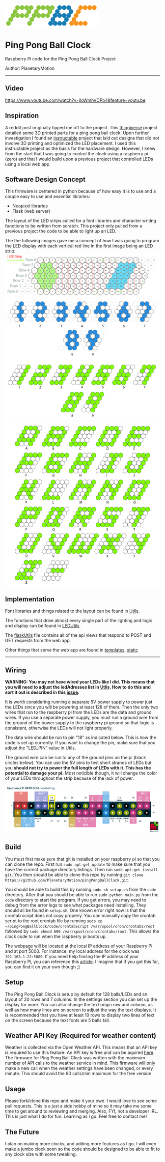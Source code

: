 
![logo](imgs/ppbcsmall.png)

# Ping Pong Ball Clock

Raspberry Pi code for the Ping Pong Ball Clock Project

Author: PlanetaryMotion

---

## Video

https://www.youtube.com/watch?v=jIoWmhVCPb4&feature=youtu.be

## Inspiration

A reddit post originally tipped me off to the project. This [thingiverse](https://www.thingiverse.com/thing:4091854) project detailed some 3D printed parts for a ping pong ball clock. Upon further investigation I found an [instructable](https://www.instructables.com/id/Ping-Pong-Ball-LED-Clock/) project that laid out designs that did not involve 3D printing and optimized the LED placement. I used this instructable project as the basis for the hardware design. However, I knew from the start that I was going to control the clock using a raspberry pi (zero) and that I would build upon a previous project that controlled LEDs using a local web app.

## Software Design Concept

This firmware is centered in python because of how easy it is to use and a couple easy to use and essential libraries:

- Neopixel libraries
- Flask (web server)

The layout of the LED strips called for a font libraries and character writing functions to be written from scratch. This project only pulled from a previous project the code to be able to light up an LED. 

The the following images gave me a concept of how I was going to program the LED display with each vertical red line in the first image being an LED strip:
![layout concept](imgs/layout&#32;visualizer-01.jpg)
![digits concept](imgs/layout&#32;visualizer-02.jpg)
![slanted digits concept](imgs/layout&#32;visualizer-03.jpg)
![slanted font concept](imgs/layout&#32;visualizer-04.jpg)

## Implementation

Font libraries and things related to the layout can be found in [Utils](code/Utils.py). 

The functions that drive almost every single part of the lighting and logic and display can be found in [LEDUtils](code/LEDUtils.py).

The [flaskUtils](code/flaskUtils.py) file contains all of the api views that respond to POST and GET requests from the web app.

Other things that serve the web app are found in [templates](code/templates/), [static](code/static/)

---
## Wiring

**WARNING: You may not have wired your LEDs like I did. This means that you will need to adjust the ledAdresses list in [Utils](code/Utils.py). How to do this and sort it out is described in this [issue](https://github.com/PlanetaryMotion/pingPongBallClock/issues/32).**

It is worth considering running a separate 5V power supply to power just the LEDs since you will be powering at least 128 of them. Then the only two wires that run to the raspberry pi from the LEDs are the data and ground wires. If you use a separate power supply, you must run a ground wire from the ground of the power supply to the raspberry pi ground so that logic is consistent, otherwise the LEDs will not light properly.  

The data wire should be run to pin "18" as indicated below. This is how the code is set up currently. If you want to change the pin, make sure that you adjust the "LED_PIN" value in [Utils](code/Utils.py). 

The ground wire can be run to any of the ground pins on the pi (black circles below). You can use the 5V pins to test short strands of LEDs but you **should not try to power the full length of LEDs with it. This has the potential to damage your pi.** Most noticible though, it will change the color of your LEDs throughout the strip because of the lack of power.

![pinout](imgs/raspberry-pi-pinout.png)

## Build

You must first make sure that git is installed on your raspberry pi so that you can clone the repo. First run `sudo apt-get update` to make sure that you have the correct package directory listings. Then run `sudo apt-get install git`. You then should be able to clone this repo by running `git clone https://github.com/PlanetaryMotion/pingPongBallClock.git`.

You should be able to build this by running `sudo sh setup.sh` from the `code` directory. After that you should be able to run `sudo python main.py` from the `code` directory to start the program. If you get errors, you may need to debug from the error logs to see what packages need installing. They should all be found in `setup.sh`. One known error right now is that the crontab script does not copy properly. You can manually copy the crontab script to the root crontab file by running `sudo cp ~/pingPongBallClock/code/crontabScript /var/spool/cron/crontabs/root` followed by `sudo chmod 600 /var/spool/cron/crontabs/root`. This allows the clock code to run when the raspberry pi boots up.

The webpage will be located at the local IP address of your Raspberry Pi and at port 5000. For instance, my local address for the clock was `192.168.1.22:5000`. If you need help finding the IP address of your Raspberry Pi, you can reference this [article](https://www.raspberrypi.org/documentation/remote-access/ip-address.md). I imagine that if you got this far, you can find it on your own though ;]

## Setup

The Ping Pong Ball Clock is setup by default for 128 balls/LEDs and an layout of 20 rows and 7 columns. In the settings section you can set up the display for more. You can also change the text origin row and column, as well as how many lines are on screen to adjust the way the text displays. It is recommended that you have at least 10 rows to display two lines of text on the screen because the text fonts are 5 balls tall.

## Weather API Key (Required for weather content)

Weather is collected via the Open Weather API. This means that an API key is required to use this feature. An API key is free and can be aquired [here](https://openweathermap.org/appid). The firmware for Ping Pong Ball Clock was written with the maximum number of API calls to the weather service in mind. This firmware will only make a new call when the weather settings have been changed, or every minute. This should avoid the 60 calls/min maximum for the free version.

## Usage

Please fork/clone this repo and make it your own. I would love to see some pull requests. This is a just a side hobby of mine so it may take me some time to get around to reviewing and merging. Also, FYI, not a developer IRL. This is just what I do for fun. Learning as I go. Feel free to contact me! 

## The Future

I plan on making more clocks, and adding more features as I go. I will even make a jumbo clock soon so the code should be designed to be able to fit to any clock size with some tweaking. 
